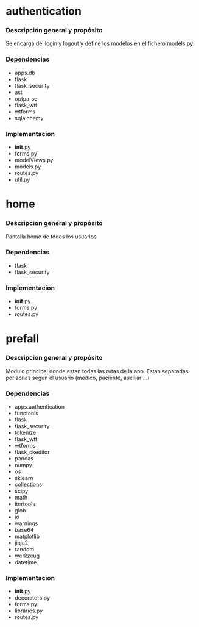 # authentication
### Descripción general y propósito
Se encarga del login y logout y define los modelos en el fichero models.py
### Dependencias
- apps.db
- flask
- flask_security
- ast
- optparse
- flask_wtf
- wtforms
- sqlalchemy
### Implementacion
- __init__.py
- forms.py
- modelViews.py
- models.py
- routes.py
- util.py
# home
### Descripción general y propósito
Pantalla home de todos los usuarios
### Dependencias
- flask
- flask_security
### Implementacion
- __init__.py
- forms.py
- routes.py
# prefall
### Descripción general y propósito
Modulo principal donde estan todas las rutas de la app. Estan separadas por zonas segun el usuario (medico, paciente, auxiliar ...)
### Dependencias
- apps.authentication
- functools
- flask
- flask_security
- tokenize
- flask_wtf
- wtforms
- flask_ckeditor
- pandas
- numpy
- os
- sklearn
- collections
- scipy
- math
- itertools
- glob
- io
- warnings
- base64
- matplotlib
- jinja2
- random
- werkzeug
- datetime
### Implementacion
- __init__.py
- decorators.py
- forms.py
- libraries.py
- routes.py